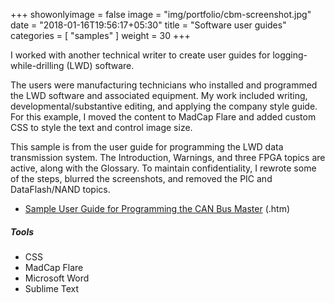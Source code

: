 +++
showonlyimage = false
image = "img/portfolio/cbm-screenshot.jpg"
date = "2018-01-16T19:56:17+05:30"
title = "Software user guides"
categories = [
  "samples"
]
weight = 30
+++

I worked with another technical writer to create user guides for logging-while-drilling (LWD) software.
<!--more-->

The users were manufacturing technicians who installed and programmed the LWD software and associated equipment. My work included writing, developmental/substantive editing, and applying the company style guide. For this example, I moved the content to MadCap Flare and added custom CSS to style the text and control image size.

This sample is from the user guide for programming the LWD data transmission system. The Introduction, Warnings, and three FPGA topics are active, along with the Glossary. To maintain confidentiality, I rewrote some of the steps, blurred the screenshots, and removed the PIC and DataFlash/NAND topics.

* [Sample User Guide for Programming the CAN Bus Master](/samples/cbmprog-worksample-site/cbmprog.htm) (.htm)

<h5>Tools</h5>

* CSS
* MadCap Flare
* Microsoft Word
* Sublime Text
